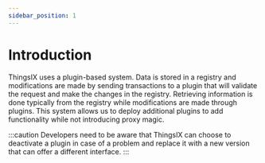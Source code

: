 ```yaml
---
sidebar_position: 1
---
```


# Introduction
ThingsIX uses a plugin-based system. Data is stored in a registry and
modifications are made by sending transactions to a plugin that will validate
the request and make the changes in the registry. Retrieving information is done
typically from the registry while modifications are made through plugins. This
system allows us to deploy additional plugins to add functionality while not
introducing proxy magic.

:::caution
Developers need to be aware that ThingsIX can choose to deactivate a 
plugin in case of a problem and replace it with a new version that can offer a
different interface.
:::
